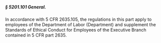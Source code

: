 ##### § 5201.101 General. #####

In accordance with 5 CFR 2635.105, the regulations in this part apply to employees of the Department of Labor (Department) and supplement the Standards of Ethical Conduct for Employees of the Executive Branch contained in 5 CFR part 2635.